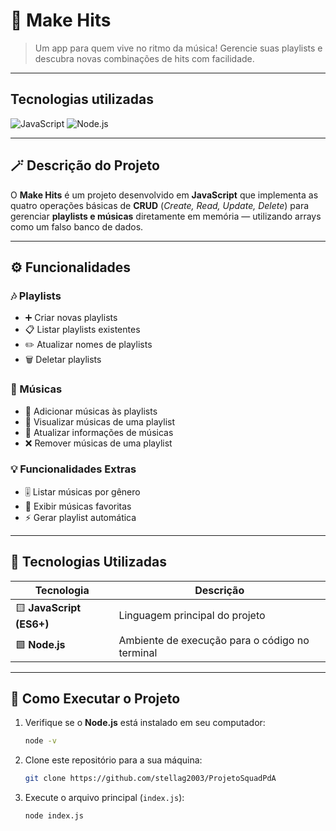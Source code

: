 # 🎵 Make Hits

> Um app para quem vive no ritmo da música!
Gerencie suas playlists e descubra novas combinações de hits com facilidade.

---
## Tecnologias utilizadas

![JavaScript](https://img.shields.io/badge/feito%20com-JavaScript-yellow?style=flat-square)
![Node.js](https://img.shields.io/badge/executado%20em-Node.js-green?style=flat-square)

---

## 🪄 **Descrição do Projeto**

O **Make Hits** é um projeto desenvolvido em **JavaScript** que implementa as quatro operações básicas de **CRUD** (*Create, Read, Update, Delete*) para gerenciar **playlists e músicas** diretamente em memória — utilizando arrays como um falso banco de dados.

---

## ⚙️ **Funcionalidades**

### 🎶 Playlists
- ➕ Criar novas playlists
- 📋 Listar playlists existentes
- ✏️ Atualizar nomes de playlists
- 🗑️ Deletar playlists

### 🎵 Músicas
- 🎼 Adicionar músicas às playlists
- 👀 Visualizar músicas de uma playlist
- 🔁 Atualizar informações de músicas
- ❌ Remover músicas de uma playlist

### 💡 Funcionalidades Extras
- 🎚️ Listar músicas por gênero
- 💖 Exibir músicas favoritas
- ⚡ Gerar playlist automática

---

## 🧠 **Tecnologias Utilizadas**

| Tecnologia | Descrição |
|-------------|------------|
| 🟨 **JavaScript (ES6+)** | Linguagem principal do projeto |
| 🟩 **Node.js** | Ambiente de execução para o código no terminal |

---

## 🚀 **Como Executar o Projeto**

1. Verifique se o **Node.js** está instalado em seu computador:
    ```bash
    node -v
    ```
2. Clone este repositório para a sua máquina:
    ```bash
    git clone https://github.com/stellag2003/ProjetoSquadPdA
    ```
     
4. Execute o arquivo principal (`index.js`):
    ```bash
    node index.js
    ```
   
